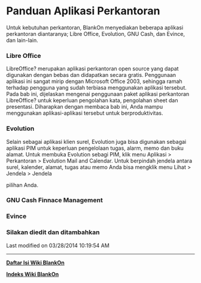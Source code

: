 # Panduan Aplikasi Perkantoran
Untuk kebutuhan perkantoran, BlankOn menyediakan beberapa aplikasi perkantoran
diantaranya; Libre Office, Evolution, GNU Cash, dan Evince, dan lain-lain.

### Libre Office
LibreOffice? merupakan aplikasi perkantoran open source yang dapat digunakan
dengan bebas dan didapatkan secara gratis. Penggunaan aplikasi ini sangat mirip
dengan Microsoft Office 2003, sehingga ramah terhadap pengguna yang sudah
terbiasa menggunakan aplikasi tersebut. Pada bab ini, dijelaskan mengenai
penggunaan paket aplikasi perkantoran LibreOffice? untuk keperluan pengolahan
kata, pengolahan sheet dan presentasi. Diharapkan dengan membaca bab ini, Anda
mampu menggunakan aplikasi-aplikasi tersebut untuk berproduktivitas.

### Evolution
Selain sebagai aplikasi klien surel, Evolution juga bisa digunakan sebagai
aplikasi PIM untuk keperluan pengelolaan tugas, alarm, memo dan buku alamat.
Untuk membuka Evolution sebagi PIM, klik menu Aplikasi > Perkantoran >
Evolution Mail and Calendar. Untuk berpindah jendela antara surel, kalender,
alamat, tugas atau memo Anda bisa mengklik menu Lihat > Jendela > Jendela

pilihan Anda.
### GNU Cash Finnace Management
### Evince
### Silakan diedit dan ditambahkan
Last modified on 03/28/2014 10:19:54 AM
 
---
[**Daftar Isi Wiki BlankOn**](/wiki/DaftarIsi/index.html)
 
[**Indeks Wiki BlankOn**](/wiki/Indeks.html)
